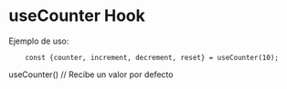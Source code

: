 # useCounter Hook

Ejemplo de uso:

```
    const {counter, increment, decrement, reset} = useCounter(10);
```

useCounter() // Recibe un valor por defecto

